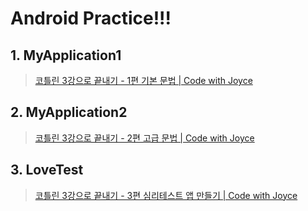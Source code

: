 # Android Practice!!!

  ## 1. MyApplication1

  > [코틀린 3강으로 끝내기 - 1편 기본 문법 | Code with Joyce](https://www.youtube.com/watch?v=IDVnZPjRCYg)

  ## 2. MyApplication2

  > [코틀린 3강으로 끝내기 - 2편 고급 문법 | Code with Joyce](https://www.youtube.com/watch?v=Q5noYbbc9uc)

  ## 3. LoveTest

  > [코틀린 3강으로 끝내기 - 3편 심리테스트 앱 만들기 | Code with Joyce](https://www.youtube.com/watch?v=M1e2tLnzVPo)